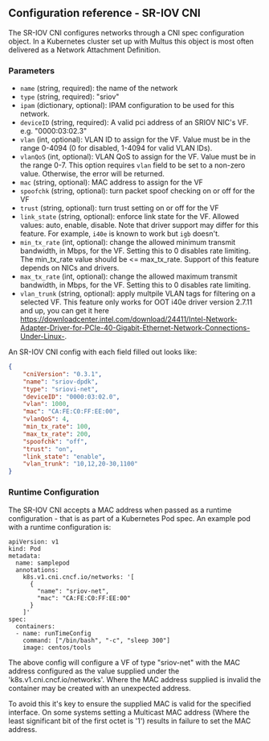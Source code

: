 ## Configuration reference - SR-IOV CNI

The SR-IOV CNI configures networks through a CNI spec configuration object. In a Kubernetes cluster set up with Multus this object is most often delivered as a Network Attachment Definition. 


### Parameters
* `name` (string, required): the name of the network
* `type` (string, required): "sriov"
* `ipam` (dictionary, optional): IPAM configuration to be used for this network.
* `deviceID` (string, required): A valid pci address of an SRIOV NIC's VF. e.g. "0000:03:02.3"
* `vlan` (int, optional): VLAN ID to assign for the VF. Value must be in the range 0-4094 (0 for disabled, 1-4094 for valid VLAN IDs).
* `vlanQoS` (int, optional): VLAN QoS to assign for the VF. Value must be in the range 0-7. This option requires `vlan` field to be set to a non-zero value. Otherwise, the error will be returned.
* `mac` (string, optional): MAC address to assign for the VF
* `spoofchk` (string, optional): turn packet spoof checking on or off for the VF
* `trust` (string, optional): turn trust setting on or off for the VF
* `link_state` (string, optional): enforce link state for the VF. Allowed values: auto, enable, disable. Note that driver support may differ for this feature. For example, `i40e` is known to work but `igb` doesn't.
* `min_tx_rate` (int, optional): change the allowed minimum transmit bandwidth, in Mbps, for the VF. Setting this to 0 disables rate limiting. The min_tx_rate value should be <= max_tx_rate. Support of this feature depends on NICs and drivers.
* `max_tx_rate` (int, optional): change the allowed maximum transmit bandwidth, in Mbps, for the VF.
Setting this to 0 disables rate limiting.
* `vlan_trunk` (string, optional): apply multpile VLAN tags for filtering on a selected VF. This feature only works for OOT i40e driver version 2.7.11 and up, you can get it here https://downloadcenter.intel.com/download/24411/Intel-Network-Adapter-Driver-for-PCIe-40-Gigabit-Ethernet-Network-Connections-Under-Linux-.

An SR-IOV CNI config with each field filled out looks like: 

```json
{
    "cniVersion": "0.3.1",
    "name": "sriov-dpdk",
    "type": "sriovi-net",
    "deviceID": "0000:03:02.0",
    "vlan": 1000,
    "mac": "CA:FE:C0:FF:EE:00",
    "vlanQoS": 4,
    "min_tx_rate": 100,
    "max_tx_rate": 200,
    "spoofchk": "off",
    "trust": "on",
    "link_state": "enable",
    "vlan_trunk": "10,12,20-30,1100"
}
```

### Runtime Configuration

The SR-IOV CNI accepts a MAC address when passed as a runtime configuration - that is as part of a Kubernetes Pod spec. An example pod with a runtime configuration is:

```
apiVersion: v1
kind: Pod
metadata:
  name: samplepod
  annotations:
    k8s.v1.cni.cncf.io/networks: '[
      {
        "name": "sriov-net",
        "mac": "CA:FE:C0:FF:EE:00"
      }
    ]'
spec:
  containers:
  - name: runTimeConfig
    command: ["/bin/bash", "-c", "sleep 300"]
    image: centos/tools 

```

The above config will configure a VF of type "sriov-net" with the MAC address configured as the value supplied under the 'k8s.v1.cni.cncf.io/networks'. Where the MAC address supplied is invalid the container may be created with an unexpected address.

To avoid this it's key to ensure the supplied MAC is valid for the specified interface. On some systems setting a Multicast MAC address (Where the least significant bit of the first octet is '1') results in failure to set the MAC address.
